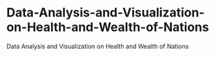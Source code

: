 # Data-Analysis-and-Visualization-on-Health-and-Wealth-of-Nations
Data Analysis and Visualization on Health and Wealth of Nations 
